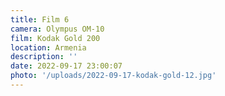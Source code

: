 ```yaml
---
title: Film 6
camera: Olympus OM-10
film: Kodak Gold 200
location: Armenia
description: ''
date: 2022-09-17 23:00:07
photo: '/uploads/2022-09-17-kodak-gold-12.jpg'
---
```

